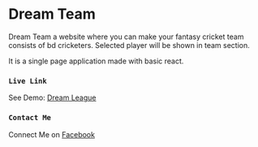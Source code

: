 # Dream Team

Dream Team a website where you can make your fantasy cricket team consists of bd cricketers. Selected player will be shown in team section.

It is a single page application made with basic react.

### `Live Link`

See Demo: [Dream League](https://dream-team-ovi.netlify.app)

### `Contact Me`

Connect Me on [Facebook](https://facebook.com/adhovi)
